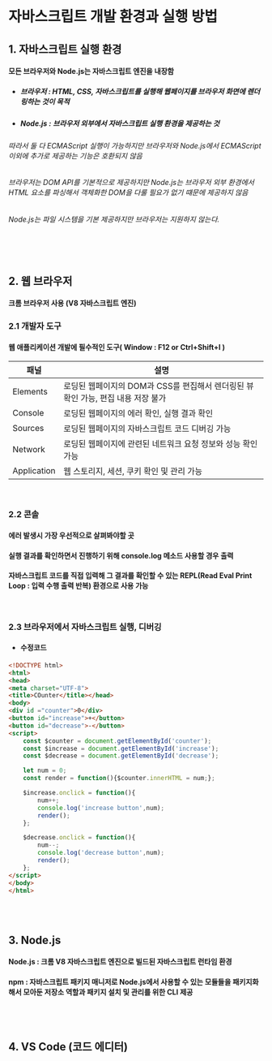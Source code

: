 # 자바스크립트 개발 환경과 실행 방법

## 1. 자바스크립트 실행 환경
#### 모든 브라우저와 Node.js는 자바스크립트 엔진을 내장함
- ##### 브라우저 : HTML, CSS, 자바스크립트를 실행해 웹페이지를 브라우저 화면에 렌더링하는 것이 목적
- ##### Node.js : 브라우저 외부에서 자바스크립트 실행 환경을 제공하는 것
###### 따라서 둘 다 ECMAScript 실행이 가능하지만 브라우저와 Node.js에서 ECMAScript 이외에 추가로 제공하는 기능은 호환되지 않음
###### 브라우저는 DOM API를 기본적으로 제공하지만 Node.js는 브라우저 외부 환경에서 HTML 요소를 파싱해서 객체화한 DOM을 다룰 필요가 없기 떄문에 제공하지 않음
###### Node.js는 파일 시스템을 기본 제공하지만 브라우저는 지원하지 않는다.
<br><br>

## 2. 웹 브라우저
#### 크롬 브라우저 사용 (V8 자바스크립트 엔진)

### 2.1 개발자 도구
#### 웹 애플리케이션 개발에 필수적인 도구( Window : F12 or Ctrl+Shift+I )
|패널|설명|
|---|---|
|Elements|로딩된 웹페이지의 DOM과 CSS를 편집해서 렌더링된 뷰 확인 가능, 편집 내용 저장 불가|
|Console|로딩된 웹페이지의 에러 확인, 실행 결과 확인|
|Sources|로딩된 웹페이지의 자바스크립트 코드 디버깅 가능|
|Network|로딩된 웹페이지에 관련된 네트워크 요청 정보와 성능 확인 가능|
|Application|웹 스토리지, 세션, 쿠키 확인 및 관리 가능|
<br>

### 2.2 콘솔
#### 에러 발생시 가장 우선적으로 살펴봐야할 곳
#### 실행 결과를 확인하면서 진행하기 위해 console.log 메소드 사용할 경우 출력
#### 자바스크립트 코드를 직접 입력해 그 결과를 확인할 수 있는 REPL(Read Eval Print Loop : 입력 수행 출력 반복) 환경으로 사용 가능
<br>

### 2.3 브라우저에서 자바스크립트 실행, 디버깅
- #### 수정코드
```html
<!DOCTYPE html>
<html>
<head>
<meta charset="UTF-8">
<title>COunter</title></head>
<body>
<div id ="counter">0</div>
<button id="increase">+</button>
<button id="decrease">-</button>
<script>
	const $counter = document.getElementById('counter');
	const $increase = document.getElementById('increase');
	const $decrease = document.getElementById('decrease');

	let num = 0;
	const render = function(){$counter.innerHTML = num;};

	$increase.onclick = function(){
		num++;
		console.log('increase button',num);
		render();
	};

	$decrease.onclick = function(){
		num--;
		console.log('decrease button',num);
		render();
	};
</script>
</body>
</html>
```

<br><br>

## 3. Node.js
#### Node.js : 크롬 V8 자바스크립트 엔진으로 빌드된 자바스크립트 런타임 환경
#### npm : 자바스크립트 패키지 매니저로 Node.js에서 사용할 수 있는 모듈들을 패키지화해서 모아둔 저장소 역할과 패키지 설치 및 관리를 위한 CLI 제공
<br><br>

## 4. VS Code (코드 에디터)

